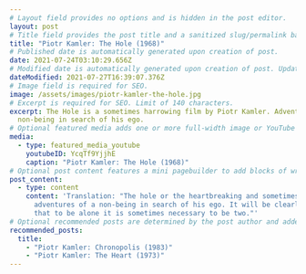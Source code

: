 ```yaml
---
# Layout field provides no options and is hidden in the post editor.
layout: post
# Title field provides the post title and a sanitized slug/permalink based on the title content. !!! Use a descriptive title and then do not change it !!!
title: "Piotr Kamler: The Hole (1968)"
# Published date is automatically generated upon creation of post.
date: 2021-07-24T03:10:29.656Z
# Modified date is automatically generated upon creation of post. Update Manually when the post is updated
dateModified: 2021-07-27T16:39:07.376Z
# Image field is required for SEO.
image: /assets/images/piotr-kamler-the-hole.jpg
# Excerpt is required for SEO. Limit of 140 characters.
excerpt: The Hole is a sometimes harrowing film by Piotr Kamler. Adventures of a
  non-being in search of his ego.
# Optional featured media adds one or more full-width image or YouTube embeds to the top of the post.
media:
  - type: featured_media_youtube
    youtubeID: YcqTf9YjjhE
    caption: "Piotr Kamler: The Hole (1968)"
# Optional post content features a mini pagebuilder to add blocks of written content, images, and YouTube embeds to the post. Recommended at least one instance of WYSIWYG block.
post_content:
  - type: content
    content: 'Translation: "The hole or the heartbreaking and sometimes scandalous
      adventures of a non-being in search of his ego. It will be clearly seen
      that to be alone it is sometimes necessary to be two."'
# Optional recommended posts are determined by the post author and added here. This is good for SEO and internal linking.
recommended_posts:
  title:
    - "Piotr Kamler: Chronopolis (1983)"
    - "Piotr Kamler: The Heart (1973)"
---
```

